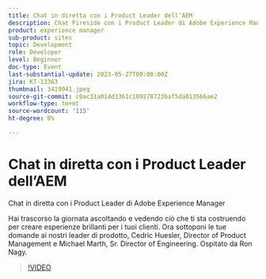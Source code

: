 ```yaml
---
title: Chat in diretta con i Product Leader dell’AEM
description: Chat Fireside con i Product Leader di Adobe Experience ManagerHai trascorso la giornata ascoltando e vedendo cosa ti sta costruendo per creare esperienze brillanti per i tuoi clienti. Ora sottoponi le tue domande ai nostri leader di prodotto, Cedric Huesler, Director of Product Management e Michael Marth, Sr. Director of Engineering. Ospitato da Ron Nagy.
product: experience manager
sub-product: sites
topic: Development
role: Developer
level: Beginner
doc-type: Event
last-substantial-update: 2023-05-27T00:00:00Z
jira: KT-13363
thumbnail: 3419941.jpeg
source-git-commit: c0ac31a014d3361c109278723baf5da013566ae2
workflow-type: tm+mt
source-wordcount: '115'
ht-degree: 0%

---
```



# Chat in diretta con i Product Leader dell’AEM

Chat in diretta con i Product Leader di Adobe Experience Manager

Hai trascorso la giornata ascoltando e vedendo ciò che ti sta costruendo per creare esperienze brillanti per i tuoi clienti. Ora sottoponi le tue domande ai nostri leader di prodotto, Cedric Huesler, Director of Product Management e Michael Marth, Sr. Director of Engineering. Ospitato da Ron Nagy.

>[!VIDEO](https://video.tv.adobe.com/v/3419941/?learn=on)
